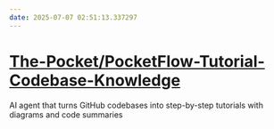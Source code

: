 ```yaml
---
date: 2025-07-07 02:51:13.337297
---
```


# [The-Pocket/PocketFlow-Tutorial-Codebase-Knowledge](https://github.com/The-Pocket/PocketFlow-Tutorial-Codebase-Knowledge)

AI agent that turns GitHub codebases into step-by-step tutorials with diagrams and code summaries